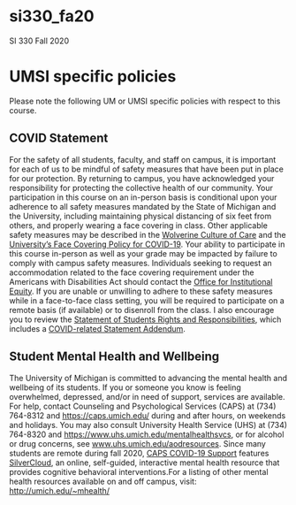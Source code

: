 # si330_fa20
SI 330 Fall 2020

# UMSI specific policies

Please note the following UM or UMSI specific policies with respect to this course.

## COVID Statement
For the safety of all students, faculty, and staff on campus, it is important for each of us to be mindful of safety measures that have been put in place for our protection. By returning to campus, you have acknowledged your responsibility for protecting the collective health of our community.  Your participation in this course on an in-person basis is conditional upon your adherence to all safety measures mandated by the State of Michigan and the University, including maintaining physical distancing of six feet from others, and properly wearing a face covering in class.  Other applicable safety measures may be described in the [Wolverine Culture of Care](https://campusblueprint.umich.edu/uploads/Wolverine_Culture_of_Care%20sign_8.5x11_UPDATED_071520.pdf) and the [University’s Face Covering Policy for COVID-19](http://ehs.umich.edu/wp-content/uploads/2020/07/U-M-Face-Covering-Policy-for-COVID-19.pdf).  Your ability to participate in this course in-person as well as your grade may be impacted by failure to comply with campus safety measures.  Individuals seeking to request an accommodation related to the face covering requirement under the Americans with Disabilities Act should contact the [Office for Institutional Equity](https://oie.umich.edu/american-with-disabilities-act-ada/).  If you are unable or unwilling to adhere to these safety measures while in a face-to-face class setting, you will be required to participate on a remote basis (if available) or to disenroll from the class.  I also encourage you to review the [Statement of Students Rights and Responsibilities](https://oscr.umich.edu/statement), which includes a [COVID-related Statement Addendum](https://oscr.umich.edu/sites/oscr.umich.edu/files/2020_statement_addendum_final_approved.pdf).

## Student Mental Health and Wellbeing
The University of Michigan is committed to advancing the mental health and wellbeing of its students. If you or someone you know is feeling overwhelmed, depressed, and/or in need of support, services are available. For help, contact Counseling and Psychological Services (CAPS) at (734) 764-8312 and https://caps.umich.edu/ during and after hours, on weekends and holidays. You may also consult University Health Service (UHS) at (734) 764-8320 and https://www.uhs.umich.edu/mentalhealthsvcs, or for alcohol or drug concerns, see www.uhs.umich.edu/aodresources. Since many students are remote during fall 2020, [CAPS COVID-19 Support](https://caps.umich.edu/topic/caps-covid-19-support) features [SilverCloud](https://caps.umich.edu/silvercloud), an online, self-guided, interactive mental health resource that provides cognitive behavioral interventions.For a listing of other mental health resources available on and off campus, visit: http://umich.edu/~mhealth/
